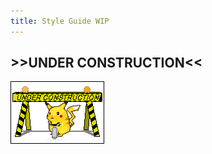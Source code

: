 ```yaml
---
title: Style Guide WIP
---
```


## >>UNDER CONSTRUCTION<<

![construction pikachu](/assets/images/construction.gif)